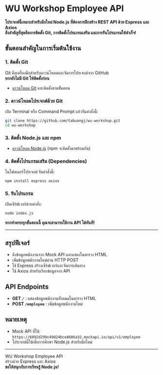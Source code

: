 # WU Workshop Employee API

**โปรเจกต์นี้เหมาะสำหรับมือใหม่ Node.js ที่ต้องการฝึกสร้าง REST API ด้วย Express และ Axios**  
**สิ่งสำคัญที่สุดคือการติดตั้ง Git, การติดตั้งโปรแกรมเสริม และการรันโปรแกรมให้สำเร็จ!**

## ขั้นตอนสำคัญในการเริ่มต้นใช้งาน

### 1. ติดตั้ง Git

Git คือเครื่องมือสำหรับดาวน์โหลดและจัดการโปรเจกต์จาก GitHub  
**หากยังไม่มี Git ให้ติดตั้งก่อน**  
- [ดาวน์โหลด Git](https://git-scm.com/downloads) และติดตั้งตามขั้นตอน

### 2. ดาวน์โหลดโปรเจกต์ด้วย Git
เปิด Terminal หรือ Command Prompt แล้วรันคำสั่งนี้:

```bash
git clone https://github.com/tabuangj/wu-workshop.git
cd wu-workshop
```

### 3. ติดตั้ง Node.js และ npm

- [ดาวน์โหลด Node.js](https://nodejs.org/) (npm จะติดตั้งมาพร้อมกัน)

### 4. ติดตั้งโปรแกรมเสริม (Dependencies)

ในโฟลเดอร์โปรเจกต์ รันคำสั่งนี้:

```bash
npm install express axios
```

### 5. รันโปรแกรม

เปิดเซิร์ฟเวอร์ด้วยคำสั่ง:

```bash
node index.js
```

**หากทำครบทุกขั้นตอนนี้ คุณจะสามารถใช้งาน API ได้ทันที!**

---

## สรุปฟีเจอร์

- ดึงข้อมูลพนักงานจาก Mock API และแสดงในตาราง HTML
- เพิ่มข้อมูลพนักงานใหม่ผ่าน HTTP POST
- ใช้ Express สร้างเซิร์ฟเวอร์และจัดการเส้นทาง
- ใช้ Axios สำหรับเรียกข้อมูลจาก API

## API Endpoints

- **GET `/`** : แสดงข้อมูลพนักงานทั้งหมดในตาราง HTML
- **POST `/employee`** : เพิ่มข้อมูลพนักงานใหม่

## หมายเหตุ

- Mock API ที่ใช้: `https://6892d299c49d24bce8686a32.mockapi.io/api/v1/employee`
- โปรเจกต์นี้ใช้เพื่อการศึกษา Node.js สำหรับมือใหม่

---

WU Workshop Employee API  
สร้างด้วย Express และ Axios  
**ขอให้สนุกกับการเรียนรู้ Node.js!**
